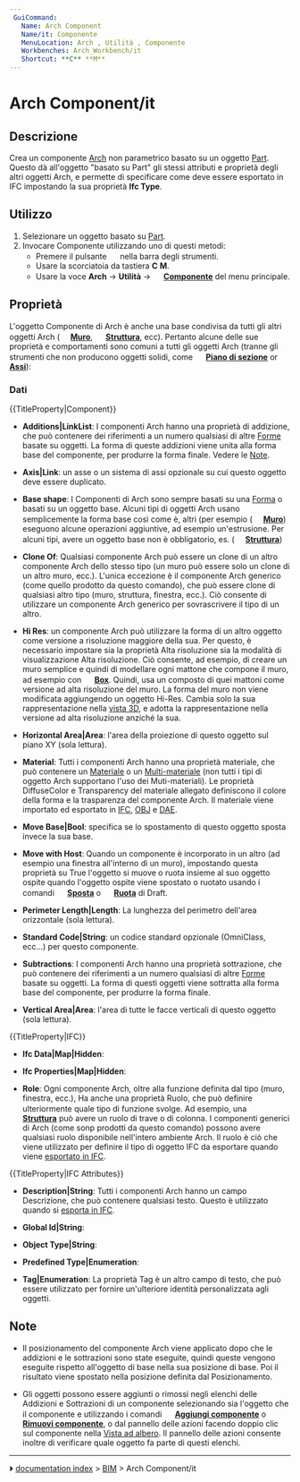 ```yaml
---
 GuiCommand:
   Name: Arch Component
‏‎‏‎   Name/it: Componente
   MenuLocation: Arch , Utilità , Componente
   Workbenches: Arch_Workbench/it
   Shortcut: **C** **M**
---
```


# Arch Component/it


</div>



## Descrizione


<div class="mw-translate-fuzzy">

Crea un componente [Arch](Arch_Workbench/it.md) non parametrico basato su un oggetto [Part](Part_Workbench/it.md). Questo dà all\'oggetto \"basato su Part\" gli stessi attributi e proprietà degli altri oggetti Arch, e permette di specificare come deve essere esportato in IFC impostando la sua proprietà **Ifc Type**.


</div>



## Utilizzo


<div class="mw-translate-fuzzy">

1.  Selezionare un oggetto basato su [Part](Part_Workbench/it.md).
2.  Invocare Componente utilizzando uno di questi metodi:
    -   Premere il pulsante **<img src="images/Arch_Component.svg" width=16px>** nella barra degli strumenti.
    -   Usare la scorciatoia da tastiera **C** **M**.
    -   Usare la voce **Arch** → **Utilità** → **<img src="images/Arch_Component.svg" width=16px> [Componente](Arch_Component/it.md)** del menu principale.


</div>



## Proprietà


<div class="mw-translate-fuzzy">

L\'oggetto Componente di Arch è anche una base condivisa da tutti gli altri oggetti Arch (**<img src="images/Arch_Wall.svg" width=16px> [Muro](Arch_Wall/it.md)**, **<img src="images/Arch_Structure.svg" width=16px> [Struttura](Arch_Structure/it.md)**, ecc). Pertanto alcune delle sue proprietà e comportamenti sono comuni a tutti gli oggetti Arch (tranne gli strumenti che non producono oggetti solidi, come **<img src="images/Arch_SectionPlane.svg" width=16px> [Piano di sezione](Arch_SectionPlane/it.md)** or **<img src="images/Arch_Axis.svg" width=16px> [Assi](Arch_Axis/it.md)**):


</div>



### Dati


{{TitleProperty|Component}}

-    **Additions|LinkList**: I componenti Arch hanno una proprietà di addizione, che può contenere dei riferimenti a un numero qualsiasi di altre [Forme](Part_Workbench/it.md) basate su oggetti. La forma di queste addizioni viene unita alla forma base del componente, per produrre la forma finale. Vedere le [Note](#Note.md).

-    **Axis|Link**: un asse o un sistema di assi opzionale su cui questo oggetto deve essere duplicato.


<div class="mw-translate-fuzzy">

-   **Base shape**: I Componenti di Arch sono sempre basati su una [Forma](Part_Workbench/it.md) o basati su un oggetto base. Alcuni tipi di oggetti Arch usano semplicemente la forma base così come è, altri (per esempio (**<img src="images/Arch_Wall.svg" width=16px> [Muro](Arch_Wall/it.md)**) eseguono alcune operazioni aggiuntive, ad esempio un\'estrusione. Per alcuni tipi, avere un oggetto base non è obbligatorio, es. (**<img src="images/Arch_Structure.svg" width=16px> [Struttura](Arch_Structure/it.md)**)


</div>


<div class="mw-translate-fuzzy">

-   **Clone Of**: Qualsiasi componente Arch può essere un clone di un altro componente Arch dello stesso tipo (un muro può essere solo un clone di un altro muro, ecc.). L\'unica eccezione è il componente Arch generico (come quello prodotto da questo comando), che può essere clone di qualsiasi altro tipo (muro, struttura, finestra, ecc.). Ciò consente di utilizzare un componente Arch generico per sovrascrivere il tipo di un altro.


</div>


<div class="mw-translate-fuzzy">

-   **Hi Res**: un componente Arch può utilizzare la forma di un altro oggetto come versione a risoluzione maggiore della sua. Per questo, è necessario impostare sia la proprietà Alta risoluzione sia la modalità di visualizzazione Alta risoluzione. Ciò consente, ad esempio, di creare un muro semplice e quindi di modellare ogni mattone che compone il muro, ad esempio con **<img src="images/Part_Box.svg" width=16px> [Box](Part_Box/it.md)**. Quindi, usa un composto di quei mattoni come versione ad alta risoluzione del muro. La forma del muro non viene modificata aggiungendo un oggetto Hi-Res. Cambia solo la sua rappresentazione nella [vista 3D](3D_view/it.md), e adotta la rappresentazione nella versione ad alta risoluzione anziché la sua.


</div>

-    **Horizontal Area|Area**: l\'area della proiezione di questo oggetto sul piano XY (sola lettura).


<div class="mw-translate-fuzzy">

-   **Material**: Tutti i componenti Arch hanno una proprietà materiale, che può contenere un [Materiale](Arch_SetMaterial/it.md) o un [Multi-materiale](Arch_MultiMaterial/it.md) (non tutti i tipi di oggetto Arch supportano l\'uso dei Muti-materiali). Le proprietà DiffuseColor e Transparency del materiale allegato definiscono il colore della forma e la trasparenza del componente Arch. Il materiale viene importato ed esportato in [IFC](Arch_IFC/it.md), [OBJ](Arch_OBJ/it.md) e [DAE](Arch_DAE/it.md).


</div>

-    **Move Base|Bool**: specifica se lo spostamento di questo oggetto sposta invece la sua base.


<div class="mw-translate-fuzzy">

-   **Move with Host**: Quando un componente è incorporato in un altro (ad esempio una finestra all\'interno di un muro), impostando questa proprietà su True l\'oggetto si muove o ruota insieme al suo oggetto ospite quando l\'oggetto ospite viene spostato o ruotato usando i comandi **<img src="images/Draft_Move.svg" width=16px> [Sposta](Draft_Move/it.md)** o **<img src="images/Draft_Rotate.svg" width=16px> [Ruota](Draft_Rotate/it.md)** di Draft.


</div>

-    **Perimeter Length|Length**: La lunghezza del perimetro dell\'area orizzontale (sola lettura).

-    **Standard Code|String**: un codice standard opzionale (OmniClass, ecc\...) per questo componente.


<div class="mw-translate-fuzzy">

-   **Subtractions**: I componenti Arch hanno una proprietà sottrazione, che può contenere dei riferimenti a un numero qualsiasi di altre [Forme](Part_Workbench/it.md) basate su oggetti. La forma di questi oggetti viene sottratta alla forma base del componente, per produrre la forma finale.


</div>

-    **Vertical Area|Area**: l\'area di tutte le facce verticali di questo oggetto (sola lettura).


{{TitleProperty|IFC}}

-    **Ifc Data|Map|Hidden**:

-    **Ifc Properties|Map|Hidden**:


<div class="mw-translate-fuzzy">

-   **Role**: Ogni componente Arch, oltre alla funzione definita dal tipo (muro, finestra, ecc.), Ha anche una proprietà Ruolo, che può definire ulteriormente quale tipo di funzione svolge. Ad esempio, una **<img src="images/Arch_Structure.svg" width=16px> [Struttura](Arch_Structure/it.md)** può avere un ruolo di trave o di colonna. I componenti generici di Arch (come sonp prodotti da questo comando) possono avere qualsiasi ruolo disponibile nell\'intero ambiente Arch. Il ruolo è ciò che viene utilizzato per definire il tipo di oggetto IFC da esportare quando viene [esportato in IFC](Arch_IFC/it.md).


</div>


{{TitleProperty|IFC Attributes}}

-    **Description|String**: Tutti i componenti Arch hanno un campo Descrizione, che può contenere qualsiasi testo. Questo è utilizzato quando si [esporta in IFC](Arch_IFC/it.md).

-    **Global Id|String**:

-    **Object Type|String**:

-    **Predefined Type|Enumeration**:

-    **Tag|Enumeration**: La proprietà Tag è un altro campo di testo, che può essere utilizzato per fornire un\'ulteriore identità personalizzata agli oggetti.



## Note

-   Il posizionamento del componente Arch viene applicato dopo che le addizioni e le sottrazioni sono state eseguite, quindi queste vengono eseguite rispetto all\'oggetto di base nella sua posizione di base. Poi il risultato viene spostato nella posizione definita dal Posizionamento.


<div class="mw-translate-fuzzy">

-   Gli oggetti possono essere aggiunti o rimossi negli elenchi delle Addizioni e Sottrazioni di un componente selezionando sia l\'oggetto che il componente e utilizzando i comandi **<img src="images/Arch_Add.svg" width=16px> [Aggiungi componente](Arch_Add/it.md)** o **<img src="images/Arch_Remove.svg" width=16px> [Rimuovi componente](Arch_Remove/it.md)**, o dal pannello delle azioni facendo doppio clic sul componente nella [Vista ad albero](Tree_view/it.md). Il pannello delle azioni consente inoltre di verificare quale oggetto fa parte di questi elenchi.


</div>


<div class="mw-translate-fuzzy">





</div>



---
⏵ [documentation index](../README.md) > [BIM](Category_BIM.md) > Arch Component/it
